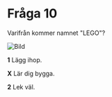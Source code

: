 # Fråga 10

Varifrån kommer namnet "LEGO"?

![Bild](https://assets.education.lego.com/v3/assets/blt293eea581807678a/blt393b7ca2feefb0c1/60d2cd32ae0d50495b4f911f/LLS_ModDetail_04.png?locale=sv-se&auto=webp&format=jpeg&width=1200&quality=90&fit=bounds)

**1** Lägg ihop.

**X** Lär dig bygga.

**2** Lek väl.
